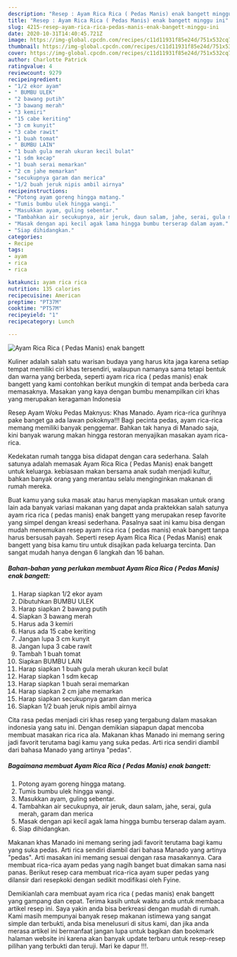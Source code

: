 ```yaml
---
description: "Resep : Ayam Rica Rica ( Pedas Manis) enak bangett minggu ini"
title: "Resep : Ayam Rica Rica ( Pedas Manis) enak bangett minggu ini"
slug: 4215-resep-ayam-rica-rica-pedas-manis-enak-bangett-minggu-ini
date: 2020-10-31T14:40:45.721Z
image: https://img-global.cpcdn.com/recipes/c11d11931f85e24d/751x532cq70/ayam-rica-rica-pedas-manis-enak-bangett-foto-resep-utama.jpg
thumbnail: https://img-global.cpcdn.com/recipes/c11d11931f85e24d/751x532cq70/ayam-rica-rica-pedas-manis-enak-bangett-foto-resep-utama.jpg
cover: https://img-global.cpcdn.com/recipes/c11d11931f85e24d/751x532cq70/ayam-rica-rica-pedas-manis-enak-bangett-foto-resep-utama.jpg
author: Charlotte Patrick
ratingvalue: 4
reviewcount: 9279
recipeingredient:
- "1/2 ekor ayam"
- " BUMBU ULEK"
- "2 bawang putih"
- "3 bawang merah"
- "3 kemiri"
- "15 cabe keriting"
- "3 cm kunyit"
- "3 cabe rawit"
- "1 buah tomat"
- " BUMBU LAIN"
- "1 buah gula merah ukuran kecil bulat"
- "1 sdm kecap"
- "1 buah serai memarkan"
- "2 cm jahe memarkan"
- "secukupnya garam dan merica"
- "1/2 buah jeruk nipis ambil airnya"
recipeinstructions:
- "Potong ayam goreng hingga matang."
- "Tumis bumbu ulek hingga wangi."
- "Masukkan ayam, guling sebentar."
- "Tambahkan air secukupnya, air jeruk, daun salam, jahe, serai, gula merah, garam dan merica"
- "Masak dengan api kecil agak lama hingga bumbu terserap dalam ayam."
- "Siap dihidangkan."
categories:
- Recipe
tags:
- ayam
- rica
- rica

katakunci: ayam rica rica 
nutrition: 135 calories
recipecuisine: American
preptime: "PT37M"
cooktime: "PT57M"
recipeyield: "1"
recipecategory: Lunch

---
```



![Ayam Rica Rica ( Pedas Manis) enak bangett](https://img-global.cpcdn.com/recipes/c11d11931f85e24d/751x532cq70/ayam-rica-rica-pedas-manis-enak-bangett-foto-resep-utama.jpg)

Kuliner adalah salah satu warisan budaya yang harus kita jaga karena setiap tempat memiliki ciri khas tersendiri, walaupun namanya sama tetapi bentuk dan warna yang berbeda, seperti ayam rica rica ( pedas manis) enak bangett yang kami contohkan berikut mungkin di tempat anda berbeda cara memasaknya. Masakan yang kaya dengan bumbu menampilkan ciri khas yang merupakan keragaman Indonesia

Resep Ayam Woku Pedas Maknyus: Khas Manado. Ayam rica-rica gurihnya pake banget ga ada lawan pokoknya!!! Bagi pecinta pedas, ayam rica-rica memang memiliki banyak penggemar. Bahkan tak hanya di Manado saja, kini banyak warung makan hingga restoran menyajikan masakan ayam rica-rica.

Kedekatan rumah tangga bisa didapat dengan cara sederhana. Salah satunya adalah memasak Ayam Rica Rica ( Pedas Manis) enak bangett untuk keluarga. kebiasaan makan bersama anak sudah menjadi kultur, bahkan banyak orang yang merantau selalu menginginkan makanan di rumah mereka.

Buat kamu yang suka masak atau harus menyiapkan masakan untuk orang lain ada banyak variasi makanan yang dapat anda praktekkan salah satunya ayam rica rica ( pedas manis) enak bangett yang merupakan resep favorite yang simpel dengan kreasi sederhana. Pasalnya saat ini kamu bisa dengan mudah menemukan resep ayam rica rica ( pedas manis) enak bangett tanpa harus bersusah payah.
Seperti resep Ayam Rica Rica ( Pedas Manis) enak bangett yang bisa kamu tiru untuk disajikan pada keluarga tercinta. Dan sangat mudah hanya dengan 6 langkah dan 16 bahan.


<!--inarticleads1-->

##### Bahan-bahan yang perlukan membuat Ayam Rica Rica ( Pedas Manis) enak bangett:

1. Harap siapkan 1/2 ekor ayam
1. Dibutuhkan  BUMBU ULEK
1. Harap siapkan 2 bawang putih
1. Siapkan 3 bawang merah
1. Harus ada 3 kemiri
1. Harus ada 15 cabe keriting
1. Jangan lupa 3 cm kunyit
1. Jangan lupa 3 cabe rawit
1. Tambah 1 buah tomat
1. Siapkan  BUMBU LAIN
1. Harap siapkan 1 buah gula merah ukuran kecil bulat
1. Harap siapkan 1 sdm kecap
1. Harap siapkan 1 buah serai memarkan
1. Harap siapkan 2 cm jahe memarkan
1. Harap siapkan secukupnya garam dan merica
1. Siapkan 1/2 buah jeruk nipis ambil airnya


Cita rasa pedas menjadi ciri khas resep yang tergabung dalam masakan indonesia yang satu ini. Dengan demikian siapapun dapat mencoba membuat masakan rica rica ala. Makanan khas Manado ini memang sering jadi favorit terutama bagi kamu yang suka pedas. Arti rica sendiri diambil dari bahasa Manado yang artinya &#34;pedas&#34;. 

<!--inarticleads2-->

##### Bagaimana membuat  Ayam Rica Rica ( Pedas Manis) enak bangett:

1. Potong ayam goreng hingga matang.
1. Tumis bumbu ulek hingga wangi.
1. Masukkan ayam, guling sebentar.
1. Tambahkan air secukupnya, air jeruk, daun salam, jahe, serai, gula merah, garam dan merica
1. Masak dengan api kecil agak lama hingga bumbu terserap dalam ayam.
1. Siap dihidangkan.


Makanan khas Manado ini memang sering jadi favorit terutama bagi kamu yang suka pedas. Arti rica sendiri diambil dari bahasa Manado yang artinya &#34;pedas&#34;. Arti masakan ini memang sesuai dengan rasa masakannya. Cara membuat rica-rica ayam pedas yang nagih banget buat dimakan sama nasi panas. Berikut resep cara membuat rica-rica ayam super pedas yang dilansir dari resepkoki dengan sedikit modifikasi oleh Fyine. 

Demikianlah cara membuat ayam rica rica ( pedas manis) enak bangett yang gampang dan cepat. Terima kasih untuk waktu anda untuk membaca artikel resep ini. Saya yakin anda bisa berkreasi dengan mudah di rumah. Kami masih mempunyai banyak resep makanan istimewa yang sangat simple dan terbukti, anda bisa menelusuri di situs kami, dan jika anda merasa artikel ini bermanfaat jangan lupa untuk bagikan dan bookmark halaman website ini karena akan banyak update terbaru untuk resep-resep pilihan yang terbukti dan teruji. Mari ke dapur !!!. 

